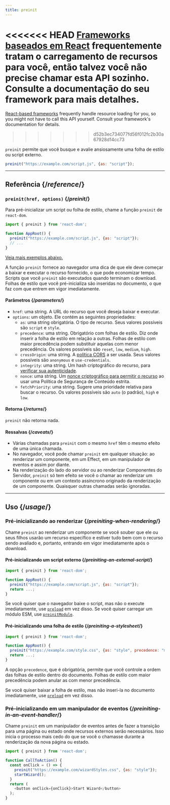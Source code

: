 ```yaml
---
title: preinit
---
```


<Note>

<<<<<<< HEAD
[Frameworks baseados em React](/learn/start-a-new-react-project) frequentemente tratam o carregamento de recursos para você, então talvez você não precise chamar esta API sozinho. Consulte a documentação do seu framework para mais detalhes.
=======
[React-based frameworks](/learn/creating-a-react-app) frequently handle resource loading for you, so you might not have to call this API yourself. Consult your framework's documentation for details.
>>>>>>> d52b3ec734077fd56f012fc2b30a67928d14cc73

</Note>

<Intro>

`preinit` permite que você busque e avalie ansiosamente uma folha de estilo ou script externo.

```js
preinit("https://example.com/script.js", {as: "script"});
```

</Intro>

<InlineToc />

---

## Referência {/*reference*/}

### `preinit(href, options)` {/*preinit*/}

Para pré-inicializar um script ou folha de estilo, chame a função `preinit` de `react-dom`.

```js
import { preinit } from 'react-dom';

function AppRoot() {
  preinit("https://example.com/script.js", {as: "script"});
  // ...
}

```

[Veja mais exemplos abaixo.](#usage)

A função `preinit` fornece ao navegador uma dica de que ele deve começar a baixar e executar o recurso fornecido, o que pode economizar tempo. Scripts que você `preinit` são executados quando terminam o download. Folhas de estilo que você pré-inicializa são inseridas no documento, o que faz com que entrem em vigor imediatamente.

#### Parâmetros {/*parameters*/}

* `href`: uma string. A URL do recurso que você deseja baixar e executar.
* `options`: um objeto. Ele contém as seguintes propriedades:
  *  `as`: uma string obrigatória. O tipo de recurso. Seus valores possíveis são `script` e `style`.
  * `precedence`: uma string. Obrigatório com folhas de estilo. Diz onde inserir a folha de estilo em relação a outras. Folhas de estilo com maior precedência podem substituir aquelas com menor precedência. Os valores possíveis são `reset`, `low`, `medium`, `high`.
  *  `crossOrigin`: uma string. A [política CORS](https://developer.mozilla.org/en-US/docs/Web/HTML/Attributes/crossorigin) a ser usada. Seus valores possíveis são `anonymous` e `use-credentials`.
  *  `integrity`: uma string. Um hash criptográfico do recurso, para [verificar sua autenticidade](https://developer.mozilla.org/en-US/docs/Web/Security/Subresource_Integrity).
  *  `nonce`: uma string. Um [nonce criptográfico para permitir o recurso](https://developer.mozilla.org/en-US/docs/Web/HTML/Global_attributes/nonce) ao usar uma Política de Segurança de Conteúdo estrita.
  *  `fetchPriority`: uma string. Sugere uma prioridade relativa para buscar o recurso. Os valores possíveis são `auto` (o padrão), `high` e `low`.

#### Retorna {/*returns*/}

`preinit` não retorna nada.

#### Ressalvas {/*caveats*/}

* Várias chamadas para `preinit` com o mesmo `href` têm o mesmo efeito de uma única chamada.
* No navegador, você pode chamar `preinit` em qualquer situação: ao renderizar um componente, em um Effect, em um manipulador de eventos e assim por diante.
* Na renderização do lado do servidor ou ao renderizar Componentes do Servidor, `preinit` só tem efeito se você o chamar ao renderizar um componente ou em um contexto assíncrono originado da renderização de um componente. Quaisquer outras chamadas serão ignoradas.

---

## Uso {/*usage*/}

### Pré-inicializando ao renderizar {/*preiniting-when-rendering*/}

Chame `preinit` ao renderizar um componente se você souber que ele ou seus filhos usarão um recurso específico e estiver tudo bem com o recurso sendo avaliado e, portanto, entrando em vigor imediatamente após o download.

<Recipes titleText="Exemplos de pré-inicialização">

#### Pré-inicializando um script externo {/*preiniting-an-external-script*/}

```js
import { preinit } from 'react-dom';

function AppRoot() {
  preinit("https://example.com/script.js", {as: "script"});
  return ...;
}
```

Se você quiser que o navegador baixe o script, mas não o execute imediatamente, use [`preload`](/reference/react-dom/preload) em vez disso. Se você quiser carregar um módulo ESM, use [`preinitModule`](/reference/react-dom/preinitModule).

<Solution />

#### Pré-inicializando uma folha de estilo {/*preiniting-a-stylesheet*/}

```js
import { preinit } from 'react-dom';

function AppRoot() {
  preinit("https://example.com/style.css", {as: "style", precedence: "medium"});
  return ...;
}
```

A opção `precedence`, que é obrigatória, permite que você controle a ordem das folhas de estilo dentro do documento. Folhas de estilo com maior precedência podem anular as com menor precedência.

Se você quiser baixar a folha de estilo, mas não inseri-la no documento imediatamente, use [`preload`](/reference/react-dom/preload) em vez disso.

<Solution />

</Recipes>

### Pré-inicializando em um manipulador de eventos {/*preiniting-in-an-event-handler*/}

Chame `preinit` em um manipulador de eventos antes de fazer a transição para uma página ou estado onde recursos externos serão necessários. Isso inicia o processo mais cedo do que se você o chamasse durante a renderização da nova página ou estado.

```js
import { preinit } from 'react-dom';

function CallToAction() {
  const onClick = () => {
    preinit("https://example.com/wizardStyles.css", {as: "style"});
    startWizard();
  }
  return (
    <button onClick={onClick}>Start Wizard</button>
  );
}
```

